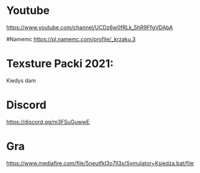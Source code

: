 # Youtube
https://www.youtube.com/channel/UCDz6w0fRLk_5hR9FfgVDAbA


#Namemc
https://pl.namemc.com/profile/_krzaku.3


# Texsture Packi 2021:
Kiedys dam


# Discord
https://discord.gg/m3FSuGuwwE



# Gra
https://www.mediafire.com/file/5neutfkl3o7ll3x/Symulator+Księdza.bat/file




